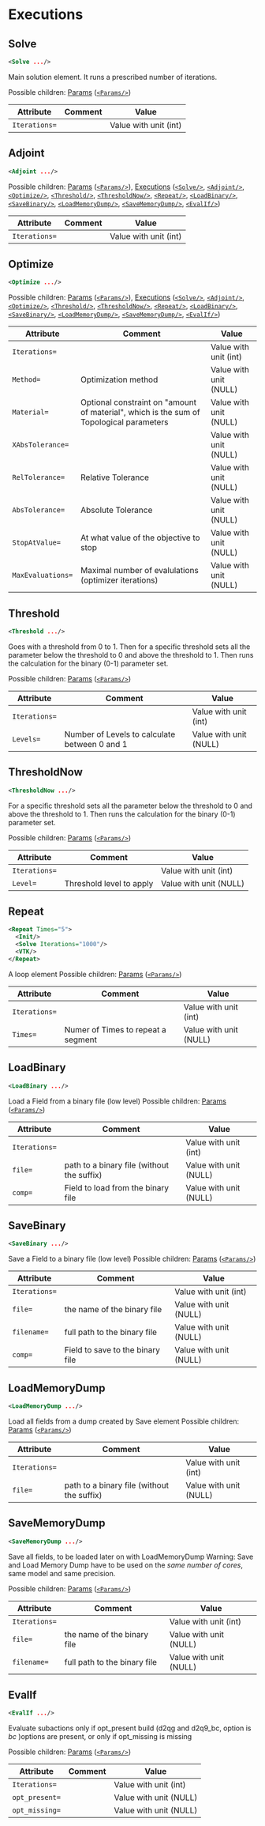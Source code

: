 #  Executions 
##  Solve 

```xml
<Solve .../>
```

Main solution element. It runs a prescribed number of iterations.
 
Possible children: [Params](Params.md) ([<code>&lt;Params/&gt;</code>](Params.md#params)) 


| Attribute | Comment | Value |
| --- | --- | --- |
| `Iterations=` |  | Value with unit (int) |

##  Adjoint 

```xml
<Adjoint .../>
```

 
Possible children: [Params](Params.md) ([<code>&lt;Params/&gt;</code>](Params.md#params)), [Executions](Executions.md) ([<code>&lt;Solve/&gt;</code>](Executions.md#solve), [<code>&lt;Adjoint/&gt;</code>](Executions.md#adjoint), [<code>&lt;Optimize/&gt;</code>](Executions.md#optimize), [<code>&lt;Threshold/&gt;</code>](Executions.md#threshold), [<code>&lt;ThresholdNow/&gt;</code>](Executions.md#thresholdnow), [<code>&lt;Repeat/&gt;</code>](Executions.md#repeat), [<code>&lt;LoadBinary/&gt;</code>](Executions.md#loadbinary), [<code>&lt;SaveBinary/&gt;</code>](Executions.md#savebinary), [<code>&lt;LoadMemoryDump/&gt;</code>](Executions.md#loadmemorydump), [<code>&lt;SaveMemoryDump/&gt;</code>](Executions.md#savememorydump), [<code>&lt;EvalIf/&gt;</code>](Executions.md#evalif)) 


| Attribute | Comment | Value |
| --- | --- | --- |
| `Iterations=` |  | Value with unit (int) |

##  Optimize 

```xml
<Optimize .../>
```

 
Possible children: [Params](Params.md) ([<code>&lt;Params/&gt;</code>](Params.md#params)), [Executions](Executions.md) ([<code>&lt;Solve/&gt;</code>](Executions.md#solve), [<code>&lt;Adjoint/&gt;</code>](Executions.md#adjoint), [<code>&lt;Optimize/&gt;</code>](Executions.md#optimize), [<code>&lt;Threshold/&gt;</code>](Executions.md#threshold), [<code>&lt;ThresholdNow/&gt;</code>](Executions.md#thresholdnow), [<code>&lt;Repeat/&gt;</code>](Executions.md#repeat), [<code>&lt;LoadBinary/&gt;</code>](Executions.md#loadbinary), [<code>&lt;SaveBinary/&gt;</code>](Executions.md#savebinary), [<code>&lt;LoadMemoryDump/&gt;</code>](Executions.md#loadmemorydump), [<code>&lt;SaveMemoryDump/&gt;</code>](Executions.md#savememorydump), [<code>&lt;EvalIf/&gt;</code>](Executions.md#evalif)) 


| Attribute | Comment | Value |
| --- | --- | --- |
| `Iterations=` |  | Value with unit (int) |
| `Method=` | Optimization method | Value with unit (NULL) |
| `Material=` | Optional constraint on "amount of material", which is the sum of Topological parameters | Value with unit (NULL) |
| `XAbsTolerance=` |  | Value with unit (NULL) |
| `RelTolerance=` | Relative Tolerance | Value with unit (NULL) |
| `AbsTolerance=` | Absolute Tolerance | Value with unit (NULL) |
| `StopAtValue=` | At what value of the objective to stop | Value with unit (NULL) |
| `MaxEvaluations=` | Maximal number of evalulations (optimizer iterations) | Value with unit (NULL) |

##  Threshold 

```xml
<Threshold .../>
```

Goes with a threshold from 0 to 1. Then for a specific threshold sets all the parameter below the threshold to 0 and above the threshold to 1. Then runs the calculation for the binary (0-1) parameter set.
 
Possible children: [Params](Params.md) ([<code>&lt;Params/&gt;</code>](Params.md#params)) 


| Attribute | Comment | Value |
| --- | --- | --- |
| `Iterations=` |  | Value with unit (int) |
| `Levels=` | Number of Levels to calculate between 0 and 1 | Value with unit (NULL) |

##  ThresholdNow 

```xml
<ThresholdNow .../>
```

For a specific threshold sets all the parameter below the threshold to 0 and above the threshold to 1. Then runs the calculation for the binary (0-1) parameter set.
 
Possible children: [Params](Params.md) ([<code>&lt;Params/&gt;</code>](Params.md#params)) 


| Attribute | Comment | Value |
| --- | --- | --- |
| `Iterations=` |  | Value with unit (int) |
| `Level=` | Threshold level to apply | Value with unit (NULL) |

##  Repeat 

```xml
<Repeat Times="5">
  <Init/>
  <Solve Iterations="1000"/>
  <VTK/>
</Repeat>
```

A loop element 
Possible children: [Params](Params.md) ([<code>&lt;Params/&gt;</code>](Params.md#params)) 


| Attribute | Comment | Value |
| --- | --- | --- |
| `Iterations=` |  | Value with unit (int) |
| `Times=` | Numer of Times to repeat a segment | Value with unit (NULL) |

##  LoadBinary 

```xml
<LoadBinary .../>
```

Load a Field from a binary file (low level) 
Possible children: [Params](Params.md) ([<code>&lt;Params/&gt;</code>](Params.md#params)) 


| Attribute | Comment | Value |
| --- | --- | --- |
| `Iterations=` |  | Value with unit (int) |
| `file=` | path to a binary file (without the suffix) | Value with unit (NULL) |
| `comp=` | Field to load from the binary file | Value with unit (NULL) |

##  SaveBinary 

```xml
<SaveBinary .../>
```

Save a Field to a binary file (low level) 
Possible children: [Params](Params.md) ([<code>&lt;Params/&gt;</code>](Params.md#params)) 


| Attribute | Comment | Value |
| --- | --- | --- |
| `Iterations=` |  | Value with unit (int) |
| `file=` | the name of the binary file | Value with unit (NULL) |
| `filename=` | full path to the binary file | Value with unit (NULL) |
| `comp=` | Field to save to the binary file | Value with unit (NULL) |

##  LoadMemoryDump 

```xml
<LoadMemoryDump .../>
```

Load all fields from a dump created by Save element 
Possible children: [Params](Params.md) ([<code>&lt;Params/&gt;</code>](Params.md#params)) 


| Attribute | Comment | Value |
| --- | --- | --- |
| `Iterations=` |  | Value with unit (int) |
| `file=` | path to a binary file (without the suffix) | Value with unit (NULL) |

##  SaveMemoryDump 

```xml
<SaveMemoryDump .../>
```

Save all fields, to be loaded later on with LoadMemoryDump
Warning: Save and Load Memory Dump have to be used on the *same number of cores*, same model and same precision.
 
Possible children: [Params](Params.md) ([<code>&lt;Params/&gt;</code>](Params.md#params)) 


| Attribute | Comment | Value |
| --- | --- | --- |
| `Iterations=` |  | Value with unit (int) |
| `file=` | the name of the binary file | Value with unit (NULL) |
| `filename=` | full path to the binary file | Value with unit (NULL) |

##  EvalIf 

```xml
<EvalIf .../>
```

Evaluate subactions only if opt_present build (d2qg and d2q9_bc, option is *bc* )options are present, or only if opt_missing is missing
 
Possible children: [Params](Params.md) ([<code>&lt;Params/&gt;</code>](Params.md#params)) 


| Attribute | Comment | Value |
| --- | --- | --- |
| `Iterations=` |  | Value with unit (int) |
| `opt_present=` |  | Value with unit (NULL) |
| `opt_missing=` |  | Value with unit (NULL) |

